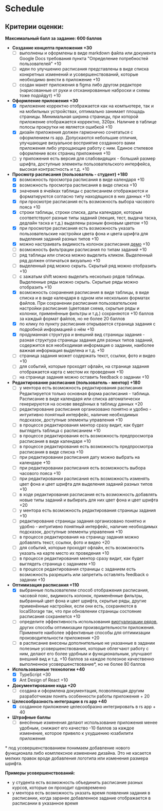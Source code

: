 # Schedule

## Критерии оценки:

**Максимальный балл за задание: 600 баллов** 

- **Создание концепта приложения +30**
  - [ ] выполнены и оформлены в виде markdown файла или документа Google Docs требования пункта "Определение потребностей пользователей" +10
  - [ ] идеи по улучшению расписания представлены в виде списка конкретных изменений и усовершенствований, которые необходимо внести в приложение +10
  - [ ] создан макет приложения в figma либо другом редакторе (нарисованные от руки и отсканированные наброски и схемы тоже подойдут) +10

- **Оформление приложения +30**
  - [X] приложение корректно отображается как на компьютере, так и на мобильных устройствах, оптимально занимает площадь страницы. Минимальная ширина страницы, при которой приложение отображается корректно, 320рх. Наличие в таблице полосы прокрутки не является ошибкой  +10
  - [X] дизайн приложения должен гармонично сочетаться с оформлением rs app. Допускаются небольшие отличия, улучшающие визуальное восприятие созданного вами приложения либо упрощающие работу с ним. Единое стилевое оформление всех страниц приложения +10
  - [ ] у приложения есть версия для слабовидящих - больший размер шрифта, доступные элементы пользовательского интерфейса, высокая контрастность и т.д. +10

- **Просмотр расписания (пользователь - студент) +180**
  - [X] возможность просмотра расписания в виде календаря +10
  - [X] возможность просмотра расписания в виде списка +10
  - [X] значения в ячейках таблицы с расписанием отображаются и форматируются согласно типу находящихся в них данных +10  
  - [X] при просмотре расписания есть возможность выбора часового пояса +10  
  - [X] строки таблицы, строки списка, даты календаря, которым соответствуют разные типы заданий (лекция, тест, выдача таска, дедлайн таска и т.д.) выделены разным фоновым цветом +10
  - [X] при просмотре расписания есть возможность указать пользовательские настройки цвета фона и цвета шрифта для выделения заданий разных типов +10
  - [X] можно настраивать видимость колонок расписания [демо](http://filamentgroup.github.io/tablesaw/demo/toggle.html) +10
  - [ ] возможность фильтрации расписания по типам заданий +10
  - [ ] ряд таблицы или списка можно выделить кликом. Выделенный ряд должен отличаться визуально +10 
  - [ ] выделенный ряд можно скрыть. Скрытый ряд можно отобразить +10
  - [ ] с зажатым shift можно выделить несколько рядов таблицы. Выделенные ряды можно скрыть. Скрытые ряды можно отобразить +10
  - [X] возможность сохранения расписания в виде таблицы, в виде списка и в виде календаря в одном или нескольких форматах файлов. При сохранении расписания пользовательские настройки расписания (цветовая схема, скрытые ряды и колонки, применённые фильтры и т.д.) сохраняются  +10 баллов за каждый формат файлов, но не более 20 баллов  
  - [X] по клику по пункту расписания открывается страница задания с подробной информацией о нём +10
  - [X] продуманная структура и внешний вид страницы задания - разная структура страницы задания для разных типов заданий, содержится вся необходимая информация о задании, наиболее важная информация выделена и т.д. +10
  - [ ] страница задания может содержать текст, ссылки, фото и видео +10 
  - [ ] для событий, которые проходят офлайн, на странице задания отображается карта с местом их проведения +10
  - [ ] на странице задания можно оставить feedback о задании +10

- **Редактирование расписания (пользователь - ментор) +180**  
  - [ ] у ментора есть возможность редактирования расписания Редактируется только основная форма расписания - таблица. Расписание в виде календаря или списка автоматически генерируются на основе введённых в таблицу данных +20
  - [ ] редактирование расписания организовано понятно и удобно - интуитивно понятный интерфейс, наличие необходимых подсказок, доступные элементы управления +10
  - [ ] в процессе редактирования ментор сразу видит, как будет выглядеть таблица с расписанием +10
  - [ ] в процессе редактирования есть возможность предпросмотра расписания в виде календаря +10
  - [ ] в процессе редактирования есть возможность предпросмотра расписания в виде списка +10
  - [ ] при редактировании расписания дату можно выбрать на календаре +10
  - [ ] при редактировании расписания есть возможность выбора часового пояса +10
  - [ ] при редактировании расписания есть возможность изменять цвет фона и цвет шрифта для выделения заданий разных типов +10
  - [ ] в ходе редактирования расписания есть возможность добавлять новые типы заданий и выбирать для них цвет фона и цвет шрифта +20
  - [ ] у ментора есть возможность редактирования страницы задания +10
  - [ ] редактирование страницы задания организовано понятно и удобно - интуитивно понятный интерфейс, наличие необходимых подсказок, доступные элементы управления +10 
  - [ ] в процессе редактирования на страницу задания можно добавлять текст, ссылки, фото и видео +20  
  - [ ] для событий, которые проходят офлайн, есть возможность указать на карте место их проведения +10
  - [ ] в процессе редактирования ментор сразу видит, как будет выглядеть страница с заданием +10
  - [ ] в процессе редактирования страницы с заданием есть возможность разрешить или запретить оставлять feedback о задании +10

- **Оптимизация расписания +110**
  - [X] выбранные пользователем способ отображения расписания, часовой пояс, видимость колонок, применённые фильтры, выбранный цвет фона и цвет шрифта, скрытые ряды, другие применённые настройки, если они есть, сохраняются в localStorage так, что при обновлении страницы состояние расписания сохраняется +10
  - [ ] определите эффективность использования [виртуализации рядов](https://web.dev/virtualize-long-lists-react-window/), других способы оптимизации производительности приложения. Примените наиболее эффективные способы для оптимизации производительности приложения +20
  - [ ] в расписание внесены дополнительные не указанные в задании полезные усовершенствования, которые облегчают работу с ним, делают его более удобным и функциональным, улучшают внешний вид и т.д. +10 баллов за каждое полезное качественно выполненное усовершенствование*, но не более 80 баллов

- **Использованные технологии +40**
  - [X] TypeScript +30
  - [X] Ant Design of React +10

- **Документирование кода +20**
  - [ ] создана и оформлена документация, позволяющая другим разработчикам понять особенности работы приложения + 20
  
- **Целесообразность интеграции в rs app +40**
  - [X] созданное приложение целесообразно интегрировать в rs app + 40

- **Штрафные баллы** 
  - [ ] внесённые изменения делают использование приложения менее удобным, снижают его качество -10 баллов за каждое изменение, которое привело к ухудшению юзабилити приложения

\* под усовершенствованием понимаем добавление нового функционала либо комплексное изменение дизайна. Это не касается мелких правок вроде добавления логотипа или изменения размера шрифта.

**Примеры усовершенствований:** 
- у студента есть возможность объединить расписание разных курсов, которые он проходит одновременно
- у ментора есть возможность указать время появления задания в расписании, когда заранее добавленное задание отображается в расписании в указанное время   
